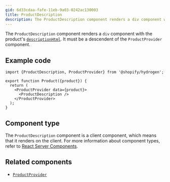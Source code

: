 ```yaml
---
gid: 6d33cdaa-fafe-11eb-9a03-0242ac130003
title: ProductDescription
description: The ProductDescription component renders a div component with the product's descriptionHtml.
---
```


The `ProductDescription` component renders a `div` component with
the product's [`descriptionHtml`](https://shopify.dev/api/storefront/reference/products/product).
It must be a descendent of the `ProductProvider` component.

## Example code

```tsx
import {ProductDescription, ProductProvider} from '@shopify/hydrogen';

export function Product({product}) {
  return (
    <ProductProvider data={product}>
      <ProductDescription />
    </ProductProvider>
  );
}
```

## Component type

The `ProductDescription` component is a client component, which means that it renders on the client. For more information about component types, refer to [React Server Components](https://shopify.dev/custom-storefronts/hydrogen/framework/react-server-components).

## Related components

- [`ProductProvider`](https://shopify.dev/api/hydrogen/components/product-variant/productprovider)
